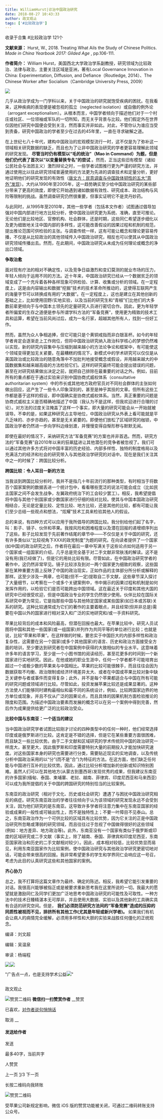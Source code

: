 ```yaml
---
title: WilliamHurst|诊治中国政治研究
date: 2018-08-27 10:43:33
author: 政文观止
tags: ['#比较政治学']
---
```



收录于合集 #比较政治学 121个

**文献来源：** Hurst, W., 2018. Treating What Ails the Study of Chinese Politics.
_Made in China Yearbook 2017: Gilded Age_ , pp.106-111.

  

 **作者简介：** William Hurst，美国西北大学政治学系副教授，研究领域为比较政治、法律与政治，主要关注区域是亚洲，著有Local
Governance Innovation in China: Experimentation, Diffusion, and
Defiance（Routledge, 2014）、The Chinese Worker after Socialism（Cambridge
University Press, 2009）

![](/images/529/2.jpeg)

  

  

几乎从政治学成为一门学科以来，关于中国政治的研究就饱受疾病的困扰。在我看来，这种疾病的表现便是被忽视的孤立（neglected
isolation）或自傲的例外论（arrogant
exceptionalism）。从根本而言，中国学者倾向于描述他们对于一个村庄或社区、一位领袖或军队的一切所知，而无关乎背景与比较。他们假定外在世界仅因他们研究中国便会受到关注，然而事实并非如此。对此，不管你认为谁应当受到责备，研究中国政治的学者至少在过去的45年里，一直在寻求破解之道。

在上世纪七八十年代，建构中国政治的宏观模型流行一时，这不仅是为了弥补这一领域相关研究数据的缺乏，而且也为了让非中国政治研究的学者更容易理解此领域的研究发现。
**尽管当时仍有模型以“毛的统治”（Mao in Command）为题，但是他们仍代表了首次以“以变量替换专名”的尝试**
。然而，正当这些旧有模型（诸如公民社会与法团主义）激烈辩论之时，一些学者试图推行更为严谨的研究方法，并通过使用比以往此研究领域普遍使用的方法更为先进的调查技术和定量分析，更好地证明他们的研究发现的有效性（[唐文方：民意调查与中国政体韧性的五大“意外”发现](http://mp.weixin.qq.com/s?__biz=MzI5ODY0MTQ1OA==&mid=2247484413&idx=1&sn=c92f74932b407fc84ada86417d24c939&chksm=eca3f2a0dbd47bb667b5892f871ef043608d4835a4dd954e0030385ad0ba2f4ea69d12f335b4&scene=21#wechat_redirect)）。大约从1990年至2005年，这一趋势确实至少给中国政治研究的某些部分带来了更高的效度，即使它开始遇到诸如数据有效性、研究成本、政治结构与风险等限制的挑战。虽然调查研究仍然很重要，但事实证明它不是灵丹妙药。

与此同时，从1995年至2010年，其他一些学者（包括本文作者）试图通过倡导加强对中国内部进行地方比较分析，使中国政治研究更为系统、准确，直至可推论。无论他们是比较地区、官僚机构、社会群体，还是时期，这些同仁希望逐步细化以及更为细致地关注中国内部的多样性，这可能改善假设的因果过程和机制的规范，提出推论范围可供检验的主张。与调查传统一样，这有可能让概念和理论更容易传播，不仅是从比较政治的其他领域传入中国政治研究，相反也可以使其从中国政治研究领域传播出去。然而，在此期间，中国政治研究从未成为任何理论或概念的净出口领域。

  

 **争取治愈**

  

面对现有疗法的相对不确定性，以及竞争日益激烈和变幻莫测的就业市场的压力，年轻人倾向于运用不同的方法。近十年来，中国政治研究已经从一个数据贫乏的领域变成了一个充斥着各种各样现象可供检验、计算、收集或分析的领域。在一定程度上，这是由内容输出和数据“挖掘”技术的技术革命所推动的，这使得互联网产生的海量字节可以转换成有用的“大数据”。在一定程度上，这也是建立在其他创新的基础之上，比如使用田野/实地实验，以及当前的研究生和“青椒”们比他们的大多数前辈更倾向于与中国本土领先的定量研究人员进行密切合作。因此，更为年轻学者所偏爱的生存之道便是参与所谓学科方法的“军备竞赛”，使用更为精致的技术工具和运算，希望在当前风尚过后，成为一名行家，超越其他所有人，找到一份好工作。  

然而，虽然为众人争相追捧，但它可能只是个黄铜戒指而非白银圣杯。如今的年轻学者肯定会逐渐走上工作岗位，但将中国政治研究纳入政治科学核心的梦想仍然难以实现，新的研究内容集中与压缩到越来越小的方法论争论和框架中，有可能使这个领域变得更加无关紧要。在最糟糕的情况下，新模式中的学术研究可以仅仅是从美国政治或比较政治的随意角落中不加批判地接受概念或假设，并用越来越大的中国数据集和越来越高级的方法检验它们。这样的研究最终可能会提出错误的问题，甚至在对研究结果做出决定之前，就把自己排除在最重要的对话之外。例如，目前所有的重点都在于通过实验来识别中国协商式威权体系（consultative
authoritarian
system）中的市长或其他地方政府官员对不同社会群体的主张如何做出回应，这产生了一些令人印象深刻的，甚至是神乎其技的文章。但所有这些工作都是基于这样的假设，即中国确实是协商式威权体系。当然，真正重要的问题是协商式威权主义是否精确地描述了中国（我认为不是这样，但我欢迎进行合理的讨论）。对方法的过度关注掩盖了这样一个事实，即大量的研究可能会从一开始就被误导。不幸的是，如果这种研究占主导地位，中国政治研究从外表上看可能就是平凡乏味的、亦步亦趋的，甚至是无关紧要的。即便他们放松了区域研究的枷锁，中国政治学者仍然进一步向学科边缘划渡，并慢慢变得自惭形秽与默默无闻。

即使在最好的情况下，采纳研究方法“军备竞赛”的方案也并非首选。然而，研究方法的“军备竞赛”自2010年以来的狂飙猛进让其他潜在的竞争者被忽视了。我们可以通过其他许多方式将对中国丰富的历史经验、内部多样性、独特的制度格局以及充满活力的经济和社会的研究带入与其他政治学研究的对话中。现在是我们关注其中之一的时候了：跨国比较分析。

  

 **跨国比较：令人耳目一新的方法**

  

当我谈到跨国比较分析时，我并不是指几十年前流行的那种类型，有时相当于将数百个国家案例的数据丢进一个统计包中，看看哪些宽泛的说法可能会成立（比如民主国家之间不会发生战争，左翼政府统治下的工会较少罢工）。相反，我希望提倡将中国与其他个别国家或少数国家进行仔细的结对比较。使其与中国本国政治研究相结合，无论是定量比较、定性比较、地方比较，还是其他的比较，都有可能让我们至少总结一些观点和想法，“炫耀”技术工具来检验其他人的假设。  

总的来说，有四种方式可以应用于我所倡导的跨国比较。我分别给他们起了名字，叫：影子、镜子、伙伴和苹果。我按风险和困难程度以及潜在回报的递增顺序列出了这些。影子比较发现于先前著作结尾的章节中——不仅仅是关于中国的研究，还有许多类似以“比较视角下XXX的政党制度”为题的研究。在向读者提供了一个国家(如中国)的政治研究之后，作者将在最后一章中写满关于这些论点如何适用于另一个国家或一组国家的介绍，几乎总是完全基于对二手文献非常肤浅的解读。这不是没有用(我已经做了)，但是它的用处比较有限。尽管如此，在中国政治研究学者的著作中，这仍然非常罕见。镜子比较涉及到对一两个国家更为细致的观察，这些国家在某种重要方面上反映了中国的政治现实，正如作品的主体部分所分析或解释的那样。这至少涉及一两章，也可能(但不一定)提取自二手文献，这些章节深入探讨了大量细节，以考察在一个或多个关键案例中，书中揭示的因果过程和机制是如何发挥作用的，以检验它们是否可能跨出中国领域。这在最近关于印度和其他大国的研究中已经很受欢迎，但是中国政治专业的学生仍然很少使用。伙伴比较在国际关系研究中更为常见，它是指那些中国与其他特定国家或某些国家(如日本或苏联)关系的研究。这种比较通常成为它们的著作的主要着眼点，并且经常(但并非总是)需要在中国以外的国家进行相对深入和广泛的实地研究和/或一手资料研究。

苹果比较背后的成本和风险最高，但潜在回报也最大。在苹果比较中，研究人员试图将中国和其他一些国家(或一组国家)并列作为共同平等的单位进行比较；也就是说，比较“苹果和苹果”。在这样做的时候，要忠实于中国巨大的内部多样性和政治复杂性，这需要在另一个国家(或多个其他国家)的语言、历史和政治方面接受全方面的培训，至少要达到研究者在中国案例中获得的大致相似的专业水平。这意味着许多年的语言学习，至少是一个小图书馆的阅读经历，甚至花更多的时间到一个新国家进行实地研究。因此，在他或她的职业生涯中，任何一个学者都不可能培育出超过一个或极少数的苹果来与中国相比。苹果的比较可能很棘手，而且往往会因为数据获取不均衡、政治限制或经济环境差异太大、或者在中国或苹果比较对象中缺乏关键参与者或事件而变得复杂；此外，并不是每个苹果都适合与中国在所有可能的研究问题或领域进行比较。尽管如此，投资发展苹果比较还是成果显著的。这种方法使人们能够同时建构最相似和最不同的系统设计，例如，比较跨国家边界的地方单位或现象，并且不仅从广泛的因果论点，而且具体的因果机制方面检验推论的限度和范围。为描述中国政治要素而发展的概念可以在另一个案例中得到完善，然后作为成果提供给更广泛的比较政治受众。

  

 **比较中国与东南亚：一个适当的建议**

  

当中国政治研究学者试图比较刚才讨论的四种类型中的任何一种时，他们经常选择印度或是俄罗斯进行比较。这肯定是不错的选择，但是它在某些重要方面很困难，而且缺乏一些比较优势。由于二手文献和区域研究的学术传统同中国的政治研究一样庞大，甚至更大，因此俄罗斯和印度需要特别大量的前期投入才能加快研究速度。对这些国家本身的研究也需要进行分类，需要贴近现实的实地调查，以及传统分析中国政治采用的以“分”(而不是“合”)为特征的方法。在这方面，他们缺乏任何能与中国进行互补的比较优势。因此，通过比较分析增加新的创新或知识特别困难。虽然人们可以在其他地方(从蒙古到墨西哥)发现优秀的成果，但我建议东南亚的许多国家(缅甸、泰国、柬埔寨、老挝、越南、菲律宾、印度尼西亚和马来西亚)可以成为我所提倡的关于中国的跨国研究的特别恰当的比较案例。  

东南亚的政治研究（相对于文化、历史或社会研究）遭遇了与困扰中国政治研究相反的病症。研究东南亚政治的学者往往倾向于认为该领域的研究发现永远不会受到关注，因为他们研究的是东南亚。这导致许多学者将注意力集中在东南亚国家的经验或成果的一般性或可输出性上，而不是独特性上；不要一叶障目不见泰山。总之，东南亚政治作为一个可供比较的区域具有比较优势，因为它关注的正是中国政治研究所忽略或薄弱的研究领域，而且往往过于忽视了中国做得很好的这些领域(例如：地方差异、地方政治等)。此外，东南亚没有一个国家有类似于俄罗斯或印度的区域研究或二手文献（事实上，除了越南、泰国、菲律宾和印度尼西亚，东南亚国家政治和历史的二手文献相对较少）。因此，成本相对较低，比较优势显而易见，利用东南亚国家作为比较案例，使中国政治研究与其他政治学研究更密切地对话，可能会带来很高的回报。我非常希望更多的学生和学界同仁会响应这一号召，考虑为此目的认真研究这些和其他国家的案例。

  

 **齐心协力**

  

总之，我不打算将这篇文章作为最终、确定的陈述。相反，我希望它能引发重要的对话。我很高兴能够被指正或是被要求重新思考我在这里所说的一切。我最大的愿望就是激励同仁及同学们更加广泛地思考中国政治研究的可能性及可取性。一种方法中的技术日臻精湛本无可厚非，并且使用大数据、实验以及其他新的工具确实具有合适的研究空间。但是，
**我们必须防范研究方法间的“军备竞赛”造成的压抑的同质性被视而不见，排挤所有其他工作(尤其是年轻或新兴学者)。**
如果我们有机会让病人的病情完全缓解，必须用多样性和大胆的实验来战胜任何僵化的正统观念。  

  

  

  

编译：刘文超

编辑：吴温泉

审读：杨端程

  

![](/images/529/3.jpeg)![](/images/529/4.jpeg)

"广告点一点，也是支持学术公益![](/images/529/5.png)"

![]()

政文观止

![赞赏二维码]() **微信扫一扫赞赏作者** __赞赏

已喜欢，[对作者说句悄悄话](javascript:;)

取消 __

#### 发送给作者

发送

最多40字，当前共字

[](javascript:;) 人赞赏

上一页 [1](javascript:;)/3 下一页

长按二维码向我转账

![赞赏二维码]()

受苹果公司新规定影响，微信 iOS 版的赞赏功能被关闭，可通过二维码转账支持公众号。

